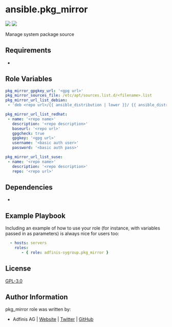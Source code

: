 ansible.pkg_mirror
===

[![](https://img.shields.io/github/license/adfinis/ansible-role-pkg_mirror.svg?style=flat-square)](https://github.com/adfinis-sygroup/ansible-role-pkg_mirror/blob/master/LICENSE)
[![](https://img.shields.io/badge/galaxy-adfinis.pkg_mirror-660198.svg?style=flat-square)](https://galaxy.ansible.com/adfinis-sygroup/pkg_mirror)

Manage system package source


## Requirements

-


## Role Variables

```yaml
pkg_mirror_gpgkey_url: '<gpg url>'
pkg_mirror_sources_file: /etc/apt/sources.list.d/<filename>.list
pkg_mirror_url_list_debian:
 - 'deb <repo url>/{{ ansible_distribution | lower }}/ {{ ansible_distribution_release }} main'

pkg_mirror_url_list_redhat:
 - name: '<repo name>'
   description: '<repo description>'
   baseurl: '<repo url>'
   gpgcheck: true
   gpgkey: '<gpg url>'
   username: '<basic auth user>'
   password: '<basic auth pass>'

pkg_mirror_url_list_suse:
 - name: '<repo name>'
   description: '<repo description>'
   repo: '<repo url>'
```



## Dependencies

-


## Example Playbook

Including an example of how to use your role (for instance, with variables
passed in as parameters) is always nice for users too:

```yaml
  - hosts: servers
    roles:
       - { role: adfinis-sygroup.pkg_mirror }
```

## License

[GPL-3.0](https://github.com/adfinis/ansible-role-pkg_mirror/blob/master/LICENSE)


## Author Information

pkg_mirror role was written by:

* Adfinis AG | [Website](https://www.adfinis.com/) | [Twitter](https://twitter.com/adfinis) | [GitHub](https://github.com/adfinis)

